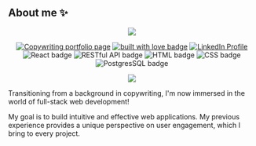## About me ✨
<p align="center">
<a href="https://courcollabs.com/"><img src="https://readme-typing-svg.demolab.com/?lines=Hi+I'm+Courey!+Nice+to+meet+you&font=Dancing+Script&size=40&center=true&width=550&height=70&color=blue"/></a>

</p>

<p align="center">
  <a href="https://courcollabs.com/" target="_blank" rel="noopener"><img alt="Copywriting portfolio page" src="https://img.shields.io/badge/my%20corporate-portfolio-61DAFB?style=flat" /></a>
  <a href="https://github.com/courjimen" target="_blank" rel="noopener noreferrer"><img src="https://img.shields.io/badge/built_with-love-red" alt="built with love badge" /></a>
  <a href="https://linkedin.com/in/coureyjimenez" target="_blank" rel="noopener noreferrer"><img src="https://img.shields.io/badge/connect_on-LinkedIn-yellow" alt="LinkedIn Profile" /></a>
<br/>
<a><img src="https://img.shields.io/badge/proficient-React-green" alt="React badge" /></a>
<a><img src="https://img.shields.io/badge/proficient-REST_API-blueviolet" alt="RESTful API badge" /></a>
<a><img src="http://img.shields.io/badge/advanced-HTML-pink" alt="HTML badge"/></a>
<a><img src="https://img.shields.io/badge/advanced-CSS-orange.svg?style=flat" alt="CSS badge" /></a>
<a><img src="https://img.shields.io/badge/proficient-PostgreSQL-blue" alt="PostgresSQL badge"/></a> 
</p>

<div align="center">
<picture align="center">
<source
  srcset="https://github-readme-stats.vercel.app/api?username=courjimen&show_icons=true&title_color=B67233&bg_color=000000&text_color=FF8C00&icon_color=FFD700&hide_border=true&langs_count=8"
  media="(prefers-color-scheme: dark)"
/>
<source
  srcset="https://github-readme-stats.vercel.app/api?username=courjimen&show_icons=true&title_color=FF8C00&bg_color=000000&text_color=FF8C00&icon_color=FFD700&hide_border=true&langs_count=8"
  media="(prefers-color-scheme: dark)"
/>
<img src="https://github-readme-stats.vercel.app/api?username=courjimen&show_icons=true" />
</picture>
</div>

Transitioning from a background in copywriting, I'm now immersed in the world of full-stack web development! 

My goal is to build intuitive and effective web applications. My previous experience provides a unique perspective on user engagement, which I bring to every project.
